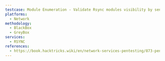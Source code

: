```yaml
---
testcase: Module Enumeration - Validate Rsync modules visibility by sending manual commands over Netcat and issuing #list
platforms: 
  - Network
methodology: 
  - BlackBox
  - GreyBox
services:
  - RSYNC
references:
  - https://book.hacktricks.wiki/en/network-services-pentesting/873-pentesting-rsync.html
---
```

